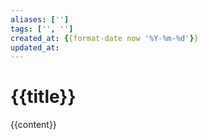 ```yaml
---
aliases: ['']
tags: ['', '']
created_at: {{format-date now '%Y-%m-%d'}}
updated_at:
---
```


# {{title}}

{{content}}

